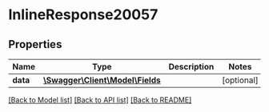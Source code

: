 # InlineResponse20057

## Properties
Name | Type | Description | Notes
------------ | ------------- | ------------- | -------------
**data** | [**\Swagger\Client\Model\Fields**](Fields.md) |  | [optional] 

[[Back to Model list]](../../README.md#documentation-for-models) [[Back to API list]](../../README.md#documentation-for-api-endpoints) [[Back to README]](../../README.md)

